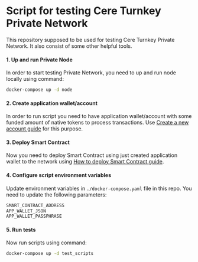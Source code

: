 # Script for testing Cere Turnkey Private Network

This repository supposed to be used for testing Cere Turnkey Private Network. It also consist of some other helpful tools.

#### 1. Up and run Private Node
In order to start testing Private Network, you need to up and run node locally using command:
```bash
docker-compose up -d node
```

#### 2. Create application wallet/account 

In order to run script you need to have application wallet/account with some funded amount of native tokens to process transactions. Use [Create a new account guide](https://github.com/Cerebellum-Network/validator-instructions/blob/master/docs/staking_accounts.md#step-1-create-a-stash-account) for this purpose.

#### 3. Deploy Smart Contract

Now you need to deploy Smart Contract using just created application wallet to the network using [How to deploy Smart Contract guide](https://github.com/Cerebellum-Network/private-standalone-network-node/blob/dev/docs/derivative_assets.md#how-to-deploy-enterprise-derivative-assets-via-smart-contract).


#### 4. Configure script environment variables

Update environment variables in `./docker-compose.yaml` file in this repo. You need to update the following parameters:
```bash
SMART_CONTRACT_ADDRESS
APP_WALLET_JSON
APP_WALLET_PASSPHRASE
```
#### 5. Run tests
Now run scripts using command:
```bash
docker-compose up -d test_scripts
```
